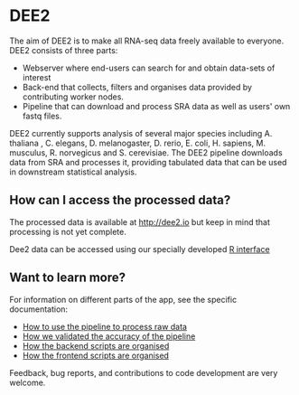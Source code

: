 # DEE2
The aim of DEE2 is to make all RNA-seq data freely available to everyone. DEE2 consists of three parts:
* Webserver where end-users can search for and obtain data-sets of interest 
* Back-end that collects, filters and organises data provided by contributing worker nodes.
* Pipeline that can download and process SRA data as well as users' own fastq files.

DEE2 currently supports analysis of several major species including A. thaliana , C. elegans, D. melanogaster, D. rerio, E. coli, H. sapiens, M. musculus, R. norvegicus and S. cerevisiae. The DEE2 pipeline downloads data from SRA and processes it, providing tabulated data that can be used in downstream statistical analysis.

## How can I access the processed data?
The processed data is available at http://dee2.io but keep in mind that processing is not yet complete. 

Dee2 data can be accessed using our specially developed [R interface](../master/AccessDEEfromR.md)

## Want to learn more?
For information on different parts of the app, see the specific documentation:
* [How to use the pipeline to process raw data](../master/pipeline/README.md)
* [How we validated the accuracy of the pipeline](../master/validation/README.md)
* [How the backend scripts are organised](../master/backend/README.md)
* [How the frontend scripts are organised](../master/frontend/README.md)

Feedback, bug reports, and contributions to code development are very welcome. 
